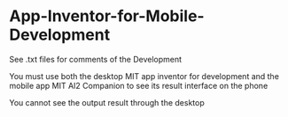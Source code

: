 # App-Inventor-for-Mobile-Development

See .txt files for comments of the Development

You must use both the desktop MIT app inventor for development and the mobile app MIT AI2 Companion to see its result interface on the phone

You cannot see the output result through the desktop
